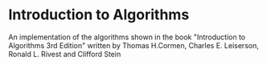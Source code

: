 # Introduction to Algorithms
 An implementation of the algorithms shown in the book "Introduction to Algorithms 3rd Edition" written by Thomas H.Cormen, Charles E. Leiserson, Ronald L. Rivest and Clifford Stein
